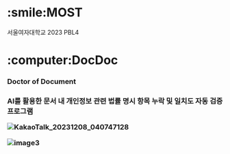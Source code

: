 <h1>:smile:MOST</h1>
<p></p>
<p></p>
서울여자대학교 2023 PBL4
<p></p>
<p></p>
<h1>:computer:DocDoc</h1>
<h3>Doctor of Document<h3>
<p></p>
AI를 활용한 문서 내 개인정보 관련 법률 명시 항목 누락 및 일치도 자동 검증 프로그램


![KakaoTalk_20231208_040747128](https://github.com/7d0x3e9/MOST/assets/99129159/f038ba21-8efa-4ae1-9cf6-8b20e21d2efc)

![image3](https://github.com/7d0x3e9/MOST/assets/99129159/54897710-aa71-46ee-9d6d-604b50cf23c5)


